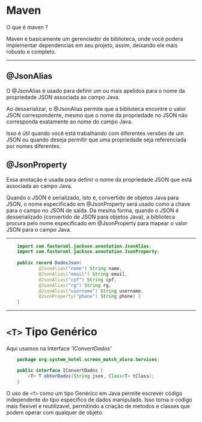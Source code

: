 # Maven

O que é maven ?

Maven é basicamente um gerenciador de biblioteca, onde você podera implementar
dependencias em seu projeto, assim, deixando ele mais robusto e completo.

<hr/>

@JsonAlias
--
O @JsonAlias é usado para definir um ou mais apelidos para o nome da propriedade JSON associada ao campo Java.

Ao desserializar, o @JsonAlias permite que a biblioteca encontre o valor JSON correspondente, 
mesmo que o nome da propriedade no JSON não corresponda exatamente ao nome do campo Java.

Isso é útil quando você está trabalhando com diferentes versões de um JSON ou quando deseja permitir que uma 
propriedade seja referenciada por nomes diferentes.

@JsonProperty
--
Essa anotação é usada para definir o nome da propriedade JSON que está associada ao campo Java.

Quando o JSON é serializado, isto é, convertido de objetos Java para JSON, 
o nome especificado em @JsonProperty será usado como a chave para o campo no JSON de saída. 
Da mesma forma, quando o JSON é desserializado (convertido de JSON para objetos Java), 
a biblioteca procura pelo nome especificado em 
@JsonProperty para mapear o valor JSON para o campo Java.

<hr/>

~~~java
    import com.fasterxml.jackson.annotation.JsonAlias;
    import com.fasterxml.jackson.annotation.JsonProperty;
    
    public record DadosJson(
            @JsonAlias("nome") String name,
            @JsonAlias("email") String email,
            @JsonAlias("cpf") String cpf,
            @JsonAlias("rg") String rg,
            @JsonAlias("username") String username,
            @JsonProperty("phone") String phone) {
    }

~~~

<hr/>
    
# `<T>` Tipo Genérico

Aqui usamos na Interface *'IConvertDados'*

~~~Java
    package org.system_hotel.screen_match_alura.Services;

    public interface IConvertDados {
        <T> T obterDados(String json, Class<T> tClass);
    }
~~~

O uso de `<T>` como um tipo Genérico em Java permite escrever código independente do 
tipo especifico de dados manipulado. Isso torna o codigo mais flexivel e reutilizavel, permitindo a criação de metodos e classes que podem
operar com qualquer de objeto.

